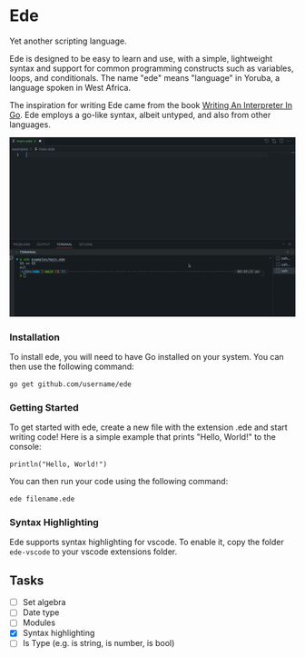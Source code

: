 # Ede

Yet another scripting language.

Ede is designed to be easy to learn and use, with a simple, lightweight syntax and support for common programming constructs such as variables, loops, and conditionals. The name "ede" means "language" in Yoruba, a language spoken in West Africa.

The inspiration for writing Ede came from the book [Writing An Interpreter In Go](https://interpreterbook.com/). Ede employs a go-like syntax, albeit untyped, and also from other languages.

![Ede](./images/fib.gif)

### Installation

To install ede, you will need to have Go installed on your system. You can then use the following command:

```bash
go get github.com/username/ede
```

### Getting Started

To get started with ede, create a new file with the extension .ede and start writing code! Here is a simple example that prints "Hello, World!" to the console:

```ede
println("Hello, World!")
```

You can then run your code using the following command:

```bash
ede filename.ede
```

### Syntax Highlighting

Ede supports syntax highlighting for vscode. To enable it, copy the folder `ede-vscode` to your vscode extensions folder.

## Tasks

- [ ] Set algebra
- [ ] Date type
- [ ] Modules
- [x] Syntax highlighting
- [ ] Is Type (e.g. is string, is number, is bool)
